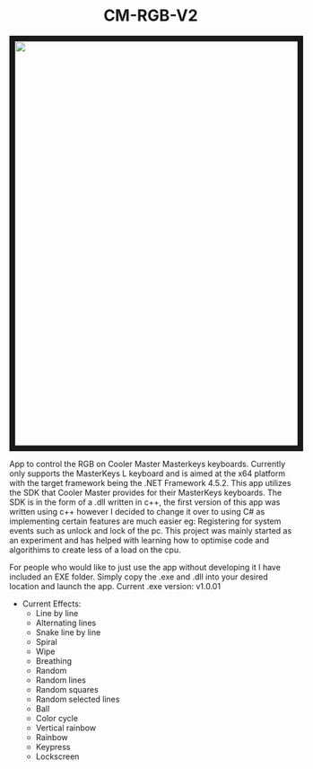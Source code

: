<h1 align="center">CM-RGB-V2</h1>
<p align="center">
  <a href="http://www.youtube.com/watch?feature=player_embedded&v=9j_dgAR0rrI
" target="_blank"><img src="http://img.youtube.com/vi/9j_dgAR0rrI/0.jpg" 
alt="IMAGE ALT TEXT HERE" width="1280" height="720" border="10" /></a>
</p>

App to control the RGB on Cooler Master Masterkeys keyboards. Currently only supports the MasterKeys L keyboard and is aimed at the x64 platform with the target framework being the .NET Framework 4.5.2. This app utilizes the SDK that Cooler Master provides for their MasterKeys keyboards. The SDK is in the form of a .dll written in c++, the first version of this app was written using c++ however I decided to change it over to using C# as implementing certain features are much easier eg: Registering for system events such as unlock and lock of the pc. This project was mainly started as an experiment and has helped with learning how to optimise code and algorithims to create less of a load on the cpu.<br>

For people who would like to just use the app without developing it I have included an EXE folder. Simply copy the .exe and .dll into your desired location and launch the app. Current .exe version: v1.0.01<br> 

* Current Effects:
  * Line by line
  * Alternating lines
  * Snake line by line
  * Spiral
  * Wipe
  * Breathing
  * Random 
  * Random lines 
  * Random squares
  * Random selected lines
  * Ball
  * Color cycle
  * Vertical rainbow
  * Rainbow
  * Keypress
  * Lockscreen
<br>

